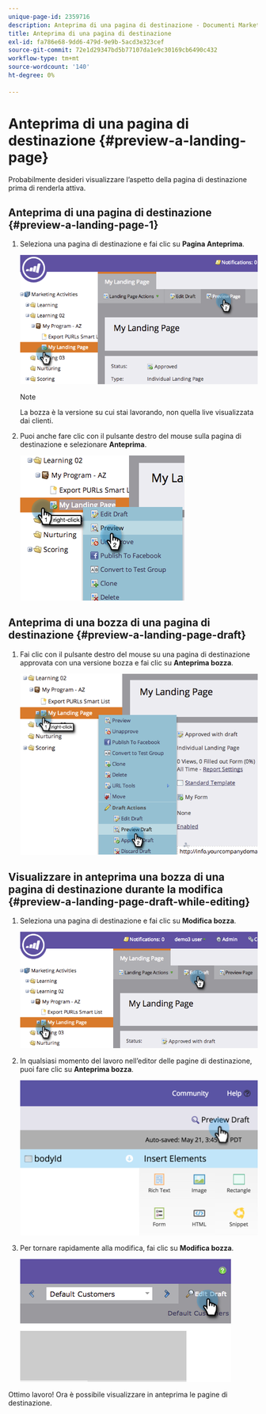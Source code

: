 ```yaml
---
unique-page-id: 2359716
description: Anteprima di una pagina di destinazione - Documenti Marketo - Documentazione del prodotto
title: Anteprima di una pagina di destinazione
exl-id: fa786e68-9dd6-479d-9e9b-5acd3e323cef
source-git-commit: 72e1d29347bd5b77107da1e9c30169cb6490c432
workflow-type: tm+mt
source-wordcount: '140'
ht-degree: 0%

---
```


# Anteprima di una pagina di destinazione {#preview-a-landing-page}

Probabilmente desideri visualizzare l’aspetto della pagina di destinazione prima di renderla attiva.

## Anteprima di una pagina di destinazione {#preview-a-landing-page-1}

1. Seleziona una pagina di destinazione e fai clic su **Pagina Anteprima**.

   ![](assets/image2014-9-16-16-3a21-3a10.png)

   >[!NOTE]
   >
   >La bozza è la versione su cui stai lavorando, non quella live visualizzata dai clienti.

1. Puoi anche fare clic con il pulsante destro del mouse sulla pagina di destinazione e selezionare **Anteprima**.

   ![](assets/image2014-9-17-10-3a9-3a49.png)

## Anteprima di una bozza di una pagina di destinazione {#preview-a-landing-page-draft}

1. Fai clic con il pulsante destro del mouse su una pagina di destinazione approvata con una versione bozza e fai clic su **Anteprima bozza**.

   ![](assets/image2014-9-17-10-3a9-3a56.png)

## Visualizzare in anteprima una bozza di una pagina di destinazione durante la modifica {#preview-a-landing-page-draft-while-editing}

1. Seleziona una pagina di destinazione e fai clic su **Modifica bozza**.

   ![](assets/image2014-9-17-10-3a10-3a4.png)

1. In qualsiasi momento del lavoro nell’editor delle pagine di destinazione, puoi fare clic su **Anteprima bozza**.

   ![](assets/image2015-5-21-15-3a48-3a59.png)

1. Per tornare rapidamente alla modifica, fai clic su **Modifica bozza**.

   ![](assets/image2014-9-17-10-3a10-3a20.png)

Ottimo lavoro! Ora è possibile visualizzare in anteprima le pagine di destinazione.

